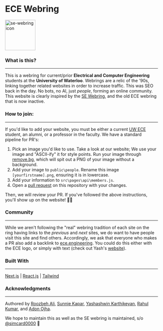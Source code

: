# ECE Webring

<img alt="se-webring icon" src="https://github.com/roozbehali/ece_webring/blob/main/public/ece.ico" width="100" height="100">

### What is this?
---
This is a webring for current/prior **Electrical and Computer Engineering** students at the **University of Waterloo**. Webrings are a relic of the '90s, linking together related websites in order to increase traffic. This was SEO back in the day. No bots, no AI, just _people_, forming an online community. This website is clearly inspired by the [SE Webring](https://se-webring.xyz/), and the old ECE webring that is now inactive.

### How to join:
---
If you'd like to add your website, you must be either a current [UW ECE](https://uwaterloo.ca/future-students/programs/computer-engineering) student, an alumni, or a professor in the faculty. We have a standard pipeline for PR's:
1. Pick an image you'd like to use. Take a look at our website; We use your image and "ASCII-ify" it for style points. Run your image through [remove.bg](https://www.remove.bg/), which will spit out a PNG of your image without a background.
2. Add your image to `public\people`. Rename this image `[yourfirstname].png`, ensuring it is in lowercase.
3. Add your information to `src\pages\api\members.js`.
4. Open a [pull request](src\pages\api\members.js) on this repository with your changes.
 
Then, we will review your PR. If you've followed the above instructions, you'll show up on the website! 🧙🏻

### Community
---
While we aren't following the "real" webring tradition of each site on the ring having links to the _previous_ and _next_ sites, we do want to have people visit this site and find others. Accordingly, we ask that everyone who makes a PR also add a backlink to [ece.engineering](https://ece.engineering/). You could do this either with the ECE logo, or simply with text (check out Yash's [website](https://www.yashkarthik.xyz/)).

### Built With
---
[Next.js](https://nextjs.org/) | [React.js](https://react.dev/) | [Tailwind](https://tailwindcss.com/)

### Acknowledgments
---
Authored by [Roozbeh Ali](https://github.com/roozbehali), [Sunnie Kapar](https://github.com/sunniekapar), [Yashashwin Karthikeyan](https://github.com/YashKarthik), [Rahul Kumar](https://github.com/rahulbkumar), and [Adon Ojha](https://github.com/a4ojha). 

We hope to maintain this as well as the SE webring is maintained, s/o [@simcard0000](https://github.com/simcard0000) 🚀
